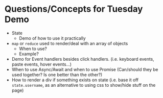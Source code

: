 # Questions/Concepts for Tuesday Demo

- State
  - Demo of how to use it practically
- `map` or `reduce` used to render/deal with an array of objects
  - When to use?  
  - Example? 
- Demo for Event handlers besides click handlers. (i.e. keyboard events, paste events, hover events...)
- When to use Async/Await and when to use Promise (Can/should they be used together?  Is one better than the other?)
- How to render a div if something exists on state (i.e. base it off `state.username`, as an alternative to using css to show/hide stuff on the page)